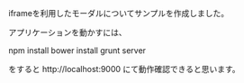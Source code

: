 iframeを利用したモーダルについてサンプルを作成しました。

アプリケーションを動かすには、

npm install
bower install
grunt server

をすると http://localhost:9000
にて動作確認できると思います。

